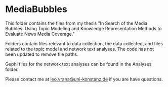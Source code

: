 # MediaBubbles
This folder contains the files from my thesis "In Search of the Media Bubbles: Using Topic Modeling and Knowledge Representation Methods to Evaluate News Media Coverage."

Folders contain files relevant to data collection, the data collected, and files related to the topic model and network text analyses. The code has not been updated to remove file paths. 

Gephi files for the network text analyses can be found in the Analyses folder.

Please contact me at leo.vrana@uni-konstanz.de if you are have questions.
